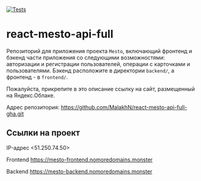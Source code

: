 [![Tests](https://github.com/MalakhN/react-mesto-api-full-gha/actions/workflows/tests.yml/badge.svg)](https://github.com/MalakhN/react-mesto-api-full-gha/actions/workflows/tests.yml)
# react-mesto-api-full
Репозиторий для приложения проекта `Mesto`, включающий фронтенд и бэкенд части приложения со следующими возможностями: авторизации и регистрации пользователей, операции с карточками и пользователями. Бэкенд расположите в директории `backend/`, а фронтенд - в `frontend/`.

Пожалуйста, прикрепите в это описание ссылку на сайт, размещенный на Яндекс.Облаке.

Адрес репозитория: <https://github.com/MalakhN/react-mesto-api-full-gha.git>

## Ссылки на проект

IP-адрес <51.250.74.50>

Frontend <https://mesto-frontend.nomoredomains.monster>

Backend <https://mesto-backend.nomoredomains.monster>
